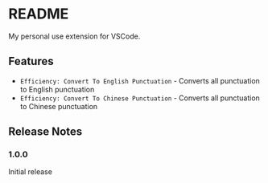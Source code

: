# README

My personal use extension for VSCode.

## Features

- `Efficiency: Convert To English Punctuation` - Converts all punctuation to English punctuation
- `Efficiency: Convert To Chinese Punctuation` - Converts all punctuation to Chinese punctuation

## Release Notes

### 1.0.0

Initial release 
